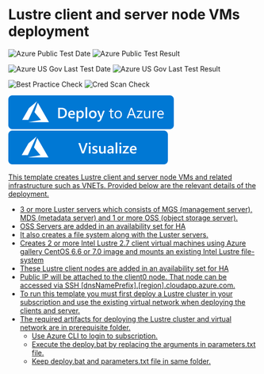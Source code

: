 # Lustre client and server node VMs deployment

![Azure Public Test Date](https://azurequickstartsservice.blob.core.windows.net/badges/intel-lustre-client-server/PublicLastTestDate.svg)
![Azure Public Test Result](https://azurequickstartsservice.blob.core.windows.net/badges/intel-lustre-client-server/PublicDeployment.svg)

![Azure US Gov Last Test Date](https://azurequickstartsservice.blob.core.windows.net/badges/intel-lustre-client-server/FairfaxLastTestDate.svg)
![Azure US Gov Last Test Result](https://azurequickstartsservice.blob.core.windows.net/badges/intel-lustre-client-server/FairfaxDeployment.svg)

![Best Practice Check](https://azurequickstartsservice.blob.core.windows.net/badges/intel-lustre-client-server/BestPracticeResult.svg)
![Cred Scan Check](https://azurequickstartsservice.blob.core.windows.net/badges/intel-lustre-client-server/CredScanResult.svg)

[![Deploy To Azure](https://raw.githubusercontent.com/Azure/azure-quickstart-templates/master/1-CONTRIBUTION-GUIDE/images/deploytoazure.svg?sanitize=true)]("https://portal.azure.com/#create/Microsoft.Template/uri/https%3A%2F%2Fraw.githubusercontent.com%2FAzure%2Fazure-quickstart-templates%2Fmaster%2Fintel-lustre-client-server%2Fazuredeploy.json")  [![Visualize](https://raw.githubusercontent.com/Azure/azure-quickstart-templates/master/1-CONTRIBUTION-GUIDE/images/visualizebutton.svg?sanitize=true)]("http://armviz.io/#/?load=https%3A%2F%2Fraw.githubusercontent.com%2FAzure%2Fazure-quickstart-templates%2Fmaster%2Fintel-lustre-client-server%2Fazuredeploy.json")

<a href="http://armviz.io/#/?load=https://raw.githubusercontent.com/Azure/azure-quickstart-templates/master/intel-lustre-client-server/azuredeploy.json" target="_blank">


This template creates Lustre client and server node VMs and related infrastructure such as VNETs. Provided below are the relevant details of the deployment.

* 3 or more Luster servers which consists of MGS (management server), MDS (metadata server) and 1 or more OSS (object storage server).
* OSS Servers are added in an availability set for HA
* It also creates a file system along with the Luster servers. 
* Creates 2 or more Intel Lustre 2.7 client virtual machines using Azure gallery CentOS 6.6 or 7.0 image and mounts an existing Intel Lustre file-system
* These Lustre client nodes are added in an availability set for HA
* Public IP will be attached to the client0 node. That node can be accessed via SSH [dnsNamePrefix].[region].cloudapp.azure.com.
* To run this template you must first deploy a Lustre cluster in your subscription and use the existing virtual network when deploying the clients and server.
* The required artifacts for deploying the Lustre cluster and virtual network are in prerequisite folder.
	* Use Azure CLI to login to subscription.
	* Execute the deploy.bat by replacing the arguments in parameters.txt file.
	* Keep deploy.bat and parameters.txt file in same folder.


